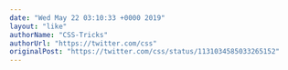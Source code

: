 ```yaml
---
date: "Wed May 22 03:10:33 +0000 2019"
layout: "like"
authorName: "CSS-Tricks"
authorUrl: "https://twitter.com/css"
originalPost: "https://twitter.com/css/status/1131034585033265152"
---
```

